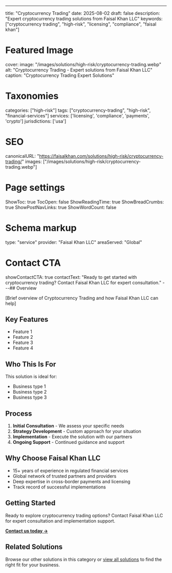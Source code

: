 ---
title: "Cryptocurrency Trading"
date: 2025-08-02
draft: false
description: "Expert cryptocurrency trading solutions from Faisal Khan LLC"
keywords: ["cryptocurrency trading", "high-risk", "licensing", "compliance", "faisal khan"]

# Featured Image
cover:
    image: "/images/solutions/high-risk/cryptocurrency-trading.webp"
    alt: "Cryptocurrency Trading - Expert solutions from Faisal Khan LLC"
    caption: "Cryptocurrency Trading Expert Solutions"

# Taxonomies
categories: ["high-risk"]
tags: ["cryptocurrency-trading", "high-risk", "financial-services"]
services: ['licensing', 'compliance', 'payments', 'crypto']
jurisdictions: ['usa']

# SEO
canonicalURL: "https://faisalkhan.com/solutions/high-risk/cryptocurrency-trading/"
images: ["/images/solutions/high-risk/cryptocurrency-trading.webp"]

# Page settings
ShowToc: true
TocOpen: false
ShowReadingTime: true
ShowBreadCrumbs: true
ShowPostNavLinks: true
ShowWordCount: false

# Schema markup
type: "service"
provider: "Faisal Khan LLC"
areaServed: "Global"

# Contact CTA
showContactCTA: true
contactText: "Ready to get started with cryptocurrency trading? Contact Faisal Khan LLC for expert consultation."
---## Overview

[Brief overview of Cryptocurrency Trading and how Faisal Khan LLC can help]

## Key Features

- Feature 1
- Feature 2  
- Feature 3
- Feature 4

## Who This Is For

This solution is ideal for:

- Business type 1
- Business type 2
- Business type 3

## Process

1. **Initial Consultation** - We assess your specific needs
2. **Strategy Development** - Custom approach for your situation  
3. **Implementation** - Execute the solution with our partners
4. **Ongoing Support** - Continued guidance and support

## Why Choose Faisal Khan LLC

- 15+ years of experience in regulated financial services
- Global network of trusted partners and providers
- Deep expertise in cross-border payments and licensing
- Track record of successful implementations

## Getting Started

Ready to explore cryptocurrency trading options? Contact Faisal Khan LLC for expert consultation and implementation support.

**[Contact us today →](mailto:contact@faisalkhan.com)**

## Related Solutions

Browse our other solutions in this category or [view all solutions](/solutions/) to find the right fit for your business.
